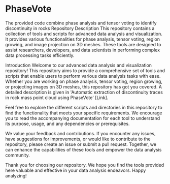 # PhaseVote
The provided code combine phase analysis and tensor voting to identify discontinuity in rocks
Repository Description
This repository contains a collection of tools and scripts for advanced data analysis and visualization. It provides various functionalities for phase analysis, tensor voting, region growing, and image projection on 3D meshes. These tools are designed to assist researchers, developers, and data scientists in performing complex data processing tasks efficiently.

Introduction
Welcome to our advanced data analysis and visualization repository! This repository aims to provide a comprehensive set of tools and scripts that enable users to perform various data analysis tasks with ease. Whether you are working on phase analysis, tensor voting, region growing, or projecting images on 3D meshes, this repository has got you covered. A detailed description is given in 'Automatic extraction of discontinuity traces in rock mass point cloud using PhaseVote' [Link].

Feel free to explore the different scripts and directories in this repository to find the functionality that meets your specific requirements. We encourage you to read the accompanying documentation for each tool to understand its purpose, usage, and any dependencies or prerequisites.

We value your feedback and contributions. If you encounter any issues, have suggestions for improvements, or would like to contribute to the repository, please create an issue or submit a pull request. Together, we can enhance the capabilities of these tools and empower the data analysis community.

Thank you for choosing our repository. We hope you find the tools provided here valuable and effective in your data analysis endeavors. Happy analyzing!
